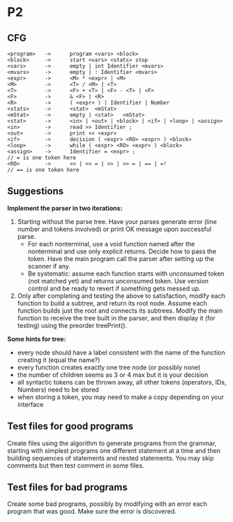 # P2

## CFG

```
<program>   ->      program <vars> <block>
<block>     ->      start <vars> <stats> stop
<vars>      ->      empty | int Identifier <mvars> 
<mvars>     ->      empty | : Identifier <mvars>
<expr>      ->      <M> * <expr> | <M>
<M>         ->      <T> / <M> | <T>
<T>         ->      <F> + <T> | <F> - <T> | <F>
<F>         ->      & <F> | <R>
<R>         ->      ( <expr> ) | Identifier | Number   
<stats>     ->      <stat>  <mStat>
<mStat>     ->      empty | <stat>   <mStat>
<stat>      ->      <in> | <out> | <block> | <if> | <loop> | <assign>
<in>        ->      read >> Identifier ; 
<out>       ->      print << <expr>  
<if>        ->      decision ( <expr> <RO> <expr> ) <block>             
<loop>      ->      while ( <expr> <RO> <expr> ) <block>
<assign>    ->      Identifier = <expr> ;                               // = is one token here
<RO>        ->      << | << = | >> | >> = | == | =!                     // == is one token here
```

## Suggestions

**Implement the parser in two iterations:**

1. Starting without the parse tree. Have your parses generate error (line number and tokens involved) or print OK message upon successful parse. 
   - For each nonterminal, use a void function named after the nonterminal and use only explicit returns. Decide how to pass the token. Have the main program call the parser after setting up the scanner if any.
   - Be systematic: assume each function starts with unconsumed token (not matched yet) and returns unconsumed token. Use version control and be ready to revert if something gets messed up.
2. Only after completing and testing the above to satisfaction, modify each function to build a subtree, and return its root node. Assume each function builds just the root and connects its subtrees. Modify the main function to receive the tree built in the parser, and then display it (for testing) using the preorder treePrint().

**Some hints for tree:**

- every node should have a label consistent with the name of the function creating it (equal the name?)
- every function creates exactly one tree node (or possibly none)
- the number of children seems as 3 or 4 max but it is your decision
- all syntactic tokens can be thrown away, all other tokens (operators, IDs, Numbers) need to be stored
- when storing a token, you may need to make a copy depending on your interface

## Test files for good programs

Create files using the algorithm to generate programs from the grammar, starting with simplest programs one different statement at a time and then building sequences of statements and nested statements. You may skip comments but then test comment in some files.

## Test files for bad programs

Create some bad programs, possibly by modifying with an error each program that was good. Make sure the error is discovered.
